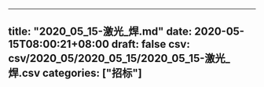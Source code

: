 
---
title: "2020_05_15-激光_焊.md"
date: 2020-05-15T08:00:21+08:00
draft: false
csv: csv/2020_05/2020_05_15/2020_05_15-激光_焊.csv
categories: ["招标"]
---
